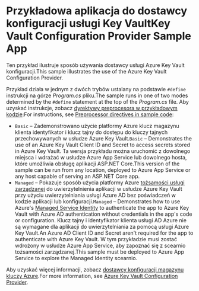 # <a name="key-vault-configuration-provider-sample-app"></a><span data-ttu-id="8839b-101">Przykładowa aplikacja do dostawcy konfiguracji usługi Key Vault</span><span class="sxs-lookup"><span data-stu-id="8839b-101">Key Vault Configuration Provider Sample App</span></span>

<span data-ttu-id="8839b-102">Ten przykład ilustruje sposób używania dostawcy usługi Azure Key Vault konfiguracji.</span><span class="sxs-lookup"><span data-stu-id="8839b-102">This sample illustrates the use of the Azure Key Vault Configuration Provider.</span></span>

<span data-ttu-id="8839b-103">Przykład działa w jednym z dwóch trybów ustalany na podstawie `#define` instrukcji na górze *Program.cs* pliku.</span><span class="sxs-lookup"><span data-stu-id="8839b-103">The sample runs in one of two modes determined by the `#define` statement at the top of the *Program.cs* file.</span></span> <span data-ttu-id="8839b-104">Aby uzyskać instrukcje, zobacz [dyrektywy preprocesora w przykładowym kodzie](https://docs.microsoft.com/aspnet/core#preprocessor-directives-in-sample-code):</span><span class="sxs-lookup"><span data-stu-id="8839b-104">For instructions, see [Preprocessor directives in sample code](https://docs.microsoft.com/aspnet/core#preprocessor-directives-in-sample-code):</span></span>

* <span data-ttu-id="8839b-105">`Basic` &ndash; Zademonstrowano użycie platformy Azure klucz magazynu klienta identyfikator i klucz tajny do dostępu do kluczy tajnych przechowywanych w usłudze Azure Key Vault.</span><span class="sxs-lookup"><span data-stu-id="8839b-105">`Basic` &ndash; Demonstrates the use of an Azure Key Vault Client ID and Secret to access secrets stored in Azure Key Vault.</span></span> <span data-ttu-id="8839b-106">Ta wersja przykładu można uruchomić z dowolnego miejsca i wdrażać w usłudze Azure App Service lub dowolnego hosta, które umożliwia obsługę aplikacji ASP.NET Core.</span><span class="sxs-lookup"><span data-stu-id="8839b-106">This version of the sample can be run from any location, deployed to Azure App Service or any host capable of serving an ASP.NET Core app.</span></span>
* <span data-ttu-id="8839b-107">`Managed` &ndash; Pokazuje sposób użycia platformy Azure [tożsamości usługi zarządzanej](https://docs.microsoft.com/azure/active-directory/managed-identities-azure-resources/overview) do uwierzytelnienia aplikacji w usłudze Azure Key Vault przy użyciu uwierzytelniania usługi Azure AD bez poświadczeń w kodzie aplikacji lub konfiguracji.</span><span class="sxs-lookup"><span data-stu-id="8839b-107">`Managed` &ndash; Demonstrates how to use Azure's [Managed Service Identity](https://docs.microsoft.com/azure/active-directory/managed-identities-azure-resources/overview) to authenticate the app to Azure Key Vault with Azure AD authentication without credentials in the app's code or configuration.</span></span> <span data-ttu-id="8839b-108">Klucz tajny i identyfikator klienta usługi AD Azure nie są wymagane dla aplikacji do uwierzytelniania za pomocą usługi Azure Key Vault.</span><span class="sxs-lookup"><span data-stu-id="8839b-108">An Azure AD Client ID and Secret aren't required for the app to authenticate with Azure Key Vault.</span></span> <span data-ttu-id="8839b-109">W tym przykładzie musi zostać wdrożony w usłudze Azure App Service, aby zapoznać się z scearnio tożsamości zarządzanej.</span><span class="sxs-lookup"><span data-stu-id="8839b-109">This sample must be deployed to Azure App Service to explore the Managed Identity scearnio.</span></span>

<span data-ttu-id="8839b-110">Aby uzyskać więcej informacji, zobacz [dostawcy konfiguracji magazynu kluczy Azure](https://docs.microsoft.com/aspnet/core/security/key-vault-configuration).</span><span class="sxs-lookup"><span data-stu-id="8839b-110">For more information, see [Azure Key Vault Configuration Provider](https://docs.microsoft.com/aspnet/core/security/key-vault-configuration).</span></span>
